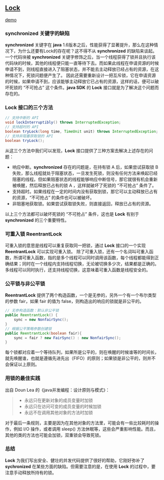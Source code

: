 ## [Lock](https://github.com/lidonggg/Learning-notes/tree/master/java/src/main/java/com/lidong/java/concurrent/lock)
[demo](https://github.com/lidonggg/Learning-notes/tree/master/java/src/main/java/com/lidong/java/concurrent/lock)
### **synchronized** 关键字的缺陷
**synchronized** 关键字在 **java** 1.6版本之后，性能获得了显著提升，那么在这种情况下，为什么还要有Lock的存在呢？这不得不从 **synchronized** 的缺陷来谈起。
一个代码块被 **synchronized**  关键字修饰之后，当一个线程获得了锁并且执行该代码块的时候，其他的线程便只能一直等待下去。而如果此线程在申请资源的时候申请不到，则线程直接进入了阻塞状态，并不能去主动释放已经占有的资源，在这种情况下，死锁问题便产生了。
因此还需要重新设计一把互斥锁，它在申请资源的时候，如果申请不到，应该能够主动释放它已占有的资源，这样的话，便可以破坏死锁的 “不可抢占” 这个条件。**java SDK** 的 **Lock** 接口就是为了解决这个问题而存在的。
### **Lock** 接口的三个方法
``` java
// 支持中断的 API
void lockInterruptibly() throws InterruptedException;
// 支持超时的 API
boolean tryLock(long time, TimeUnit unit) throws InterruptedException;
// 支持非阻塞获取锁的 API
boolean tryLock();
```
从这三个方法中我们可以发现，**Lock** 接口提供了三种方案去解决上述存在的问题：

- 响应中断。**synchronized** 存在的问题是，在持有锁 A 后，如果尝试获取锁 B 失败，那么线程就处于阻塞状态，一旦发生死锁，则没有任何方法来唤起已经阻塞的线程。但如果阻塞状态的线程能够响应中断信号，那它就很有机会重新被唤醒，然后释放已占有的锁 A ，这样就破坏了死锁的 “不可抢占” 条件了。
- 支持超时。如果线程在一定的时间内没有获取到锁，那它可以主动释放已占有的资源，“不可抢占” 的条件也可以被破坏。
- 非阻塞地获取锁。如果尝试获取锁失败，则直接返回，释放已占有的资源。

以上三个方法都可以破坏死锁的 “不可抢占” 条件，这也是 **Lock** 有别于 **synchronized** 的三个重要特性。

### 可重入锁 **ReentrantLock**
可重入锁的意思是线程可以重复获取同一把锁，通过 **Lock** 接口的一个实现 **ReentrantLock** 可以实现可重入锁。
除了可重入锁，还有一个名词叫可重入函数，所谓可重入函数，指的是多个线程可以同时调用该函数，每个线程都能得到正确结果；同时在一个线程内支持线程切换，无论被切换多少次，结果都是正确的。多线程可以同时执行，还支持线程切换，这意味着可重入函数是线程安全的。

### 公平锁与非公平锁
**ReentrantLock** 提供了两个构造函数，一个是无参的，另外一个有一个布尔类型的参数 fair，如果 fair 的值为 false，则构造出的响应的锁就是非公平的。
```java
// 无参构造函数：默认非公平锁
public ReentrantLock() {
    sync = new NonfairSync();
}
// 根据公平策略参数创建锁
public ReentrantLock(boolean fair){
    sync = fair ? new FairSync() : new NonfairSync();
}
```
每个锁都对应着一个等待队列，如果所是公平的，则在唤醒的时候谁等的时间长，就先唤醒谁，也就是遵循先进先出（FIFO）的原则；如果锁是非公平的，则并不会保证以上原则。

### 用锁的最佳实践
出自 Doun Lea 的《java并发编程：设计原则与模式》：
> - 永远只在更新对象的成员变量时加锁
> - 永远只在访问可变的成员变量的时候加锁
> - 永远不在调用其他对象的方法时加锁

对于最后一条规则，主要是因为在其他对象的方法里，可能会有一些比较耗时的操作，例如 I/O 操作，或者调用 sleep() 方法休眠等，这些会严重影响性能。而且，其他的类的方法也可能会加锁，双重锁会导致死锁。

### 总结
**Lock** 为我们写出安全、健壮的并发代码提供了很好的帮助，它刚好弥补了 **sychronized** 在某些方面的缺陷。但需要注意的是，在使用 **Lock** 的过程中，要注意手动释放所持有的锁。
